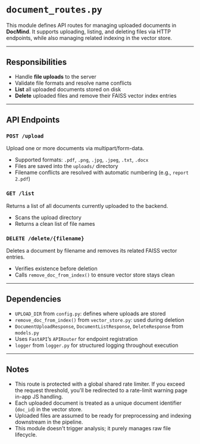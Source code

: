 # `document_routes.py`

This module defines API routes for managing uploaded documents in **DocMind**. It supports uploading, listing, and deleting files via HTTP endpoints, while also managing related indexing in the vector store.

---

## Responsibilities

- Handle **file uploads** to the server
- Validate file formats and resolve name conflicts
- **List** all uploaded documents stored on disk
- **Delete** uploaded files and remove their FAISS vector index entries

---

## API Endpoints

### `POST /upload`
Upload one or more documents via multipart/form-data.

- Supported formats: `.pdf`, `.png`, `.jpg`, `.jpeg`, `.txt`, `.docx`
- Files are saved into the `uploads/` directory
- Filename conflicts are resolved with automatic numbering (e.g., `report 2.pdf`)

### `GET /list`
Returns a list of all documents currently uploaded to the backend.

- Scans the upload directory
- Returns a clean list of file names

### `DELETE /delete/{filename}`
Deletes a document by filename and removes its related FAISS vector entries.

- Verifies existence before deletion
- Calls `remove_doc_from_index()` to ensure vector store stays clean

---

## Dependencies

- `UPLOAD_DIR` from `config.py`: defines where uploads are stored
- `remove_doc_from_index()` from `vector_store.py`: used during deletion
- `DocumentUploadResponse`, `DocumentListResponse`, `DeleteResponse` from `models.py`
- Uses `FastAPI`’s `APIRouter` for endpoint registration
- `logger` from `logger.py` for structured logging throughout execution

---

## Notes

- This route is protected with a global shared rate limiter. If you exceed the request threshold, you'll be redirected to a rate-limit warning page in-app JS handling.
- Each uploaded document is treated as a unique document identifier (`doc_id`) in the vector store.
- Uploaded files are assumed to be ready for preprocessing and indexing downstream in the pipeline.
- This module doesn't trigger analysis; it purely manages raw file lifecycle.
